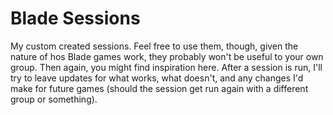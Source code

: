 # Blade Sessions

My custom created sessions.  Feel free to use them, though, given the nature of hos Blade games work, they probably won't be 
useful to your own group.  Then again, you might find inspiration here.  After a session is run, I'll try to leave updates 
for what works, what doesn't, and any changes I'd make for future games (should the session get run again with a different 
group or something).
